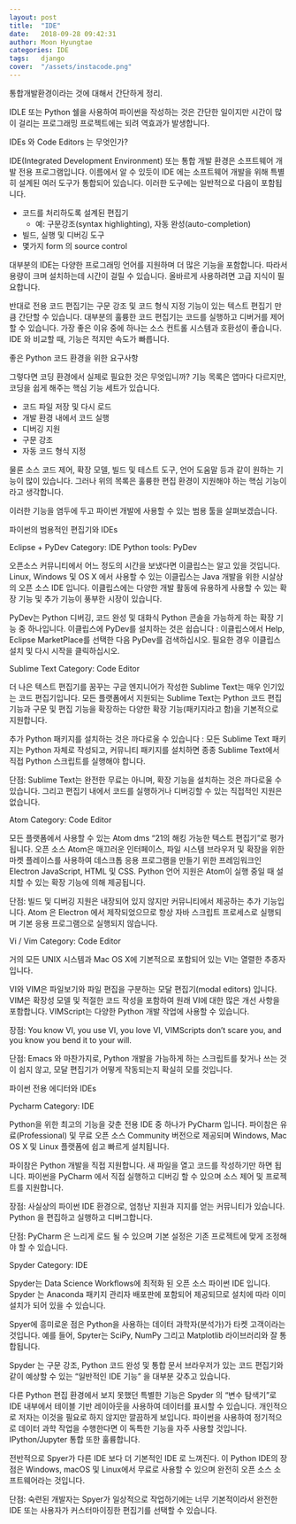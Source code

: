 ```yaml
---
layout: post
title:  "IDE"
date:   2018-09-28 09:42:31
author: Moon Hyungtae
categories: IDE
tags:	django
cover:  "/assets/instacode.png"
---
```


통합개발환경이라는 것에 대해서 간단하게 정리.

IDLE 또는 Python 쉘을 사용하여 파이썬을 작성하는 것은 간단한 일이지만 시간이 많이 걸리는 프로그래밍 프로젝트에는 되려 역효과가 발생합니다.

IDEs 와 Code Editors 는 무엇인가?

IDE(Integrated Development Environment) 또는 통합 개발 환경은 소프트웨어 개발 전용 프로그램입니다. 이름에서 알 수 있듯이 IDE 에는 소프트웨어 개발을 위해 특별히 설계된 여러 도구가 통합되어 있습니다. 이러한 도구에는 일반적으로 다음이 포함됩니다.

* 코드를 처리하도록 설계된 편집기
    * 예: 구문강조(syntax highlighting), 자동 완성(auto-completion)
* 빌드, 실행 및 디버깅 도구
* 몇가지 form 의 source control

대부분의 IDE는 다양한 프로그래밍 언어를 지원하며 더 많은 기능을 포함합니다. 따라서 용량이 크며 설치하는데 시간이 걸릴 수 있습니다. 올바르게 사용하려면 고급 지식이 필요합니다.

반대로 전용 코드 편집기는 구문 강조 및 코드 형식 지정 기능이 있는 텍스트 편집기 만큼 간단할 수 있습니다. 대부분의 훌륭한 코드 편집기는 코드를 실행하고 디버거를 제어 할 수 있습니다. 가장 좋은 이유 중에 하나는 소스 컨트롤 시스템과 호환성이 좋습니다. IDE 와 비교할 때, 기능은 적지만 속도가 빠릅니다.



좋은 Python 코드 환경을 위한 요구사항

그렇다면 코딩 환경에서 실제로 필요한 것은 무엇입니까? 기능 목록은 앱마다 다르지만, 코딩을 쉽게 해주는 핵심 기능 세트가 있습니다.

* 코드 파일 저장 및 다시 로드
* 개발 환경 내에서 코드 실행
* 디버깅 지원
* 구문 강조
* 자동 코드 형식 지정

물론 소스 코드 제어, 확장 모델, 빌드 및 테스트 도구, 언어 도움말 등과 같이 원하는 기능이 많이 있습니다. 그러나 위의 목록은 훌륭한 편집 환경이 지원해야 하는 핵심 기능이라고 생각합니다.

이러한 기능을 염두에 두고 파이썬 개발에 사용할 수 있는 범용 툴을 살펴보겠습니다.



파이썬의 범용적인 편집기와 IDEs

Eclipse + PyDev
Category: IDE
Python tools: PyDev

오픈소스 커뮤니티에서 어느 정도의 시간을 보냈다면 이클립스는 알고 있을 것입니다. Linux, Windows 및 OS X 에서 사용할 수 있는 이클립스는 Java 개발을 위한 시살상의 오픈 소스 IDE 입니다. 이클립스에는 다양한 개발 활동에 유용하게 사용할 수 있는 확장 기능 및 추가 기능이 풍부한 시장이 있습니다.

PyDev는 Python 디버깅, 코드 완성 및 대화식 Python 콘솔을 가능하게 하는 확장 기능 중 하나입니다. 이클립스에 PyDev를 설치하는 것은 쉽습니다
: 이클립스에서 Help, Eclipse MarketPlace를 선택한 다음 PyDev를 검색하십시오. 필요한 경우 이클립스 설치 및 다시 시작을 클릭하십시오.

Sublime Text
Category: Code Editor

더 나은 텍스트 편집기를 꿈꾸는 구글 엔지니어가 작성한 Sublime Text는 매우 인기있는 코드 편집기입니다. 모든 플랫폼에서 지원되는 Sublime Text는 Python 코드 편집 기능과 구문 및 편집 기능을 확장하는 다양한 확장 기능(패키지라고 함)을 기본적으로 지원합니다.

추가 Python 패키지를 설치하는 것은 까다로울 수 있습니다
: 모든 Sublime Text 패키지는 Python 자체로 작성되고, 커뮤니티 패키지를 설치하면 종종 Sublime Text에서 직접 Python 스크립트를 실행해야 합니다.



단점: Sublime Text는 완전한 무료는 아니며, 확장 기능을 설치하는 것은 까다로울 수 있습니다. 그리고 편집기 내에서 코드를 실행하거나 디버깅할 수 있는 직접적인 지원은 없습니다.


Atom
Category: Code Editor

모든 플랫폼에서 사용할 수 있는 Atom dms “21의 해킹 가능한 텍스트 편집기”로 평가됩니다. 오픈 소스 Atom은 매끄러운 인터페이스, 파일 시스템 브라우저 및 확장을 위한 마켓 플레이스를 사용하여 데스크톱 응용 프로그램을 만들기 위한 프레임워크인 Electron JavaScript, HTML 및 CSS. Python 언어 지원은 Atom이 실행 중일 때 설치할 수 있는 확장 기능에 의해 제공됩니다.

단점: 빌드 및 디버깅 지원은 내장되어 있지 않지만 커뮤니티에서 제공하는 추가 기능입니다. Atom 은 Electron 에서 제작되었으므로 항상 자바 스크립트 프로세스로 실행되며 기본 응용 프로그램으로 실행되지 않습니다.


Vi / Vim
Category: Code Editor

거의 모든 UNIX 시스템과 Mac OS X에 기본적으로 포함되어 있는 VI는 열렬한 추종자입니다.

VI와 VIM은 파일보기와 파일 편집을 구분하는 모달 편집기(modal editors) 입니다. VIM은 확장성 모델 및 적절한 코드 작성을 포함하여 원래 VI에 대한 많은 개선 사항을 포함합니다. VIMScript는 다양한 Python 개발 작업에 사용할 수 있습니다.

장점: You know VI, you use VI, you love VI, VIMScripts don’t scare you, and you know you bend it to your will.

단점: Emacs 와 마찬가지로, Python 개발을 가능하게 하는 스크립트를 찾거나 쓰는 것이 쉽지 않고, 모달 편집기가 어떻게 작동되는지 확실히 모를 것입니다.



파이썬 전용 에디터와 IDEs

Pycharm
Category: IDE

Python을 위한 최고의 기능을 갖춘 전용 IDE 중 하나가 PyCharm 입니다. 파이참은 유료(Professional) 및 무료 오픈 소스 Community 버전으로 제공되며 Windows, Mac OS X 및 Linux 플랫폼에 쉽고 빠르게 설치됩니다.

파이참은 Python 개발을 직접 지원합니다. 새 파일을 열고 코드를 작성하기만 하면 됩니다. 파이썬을 PyCharm 에서 직접 실행하고 디버깅 할 수 있으며 소스 제어 및 프로젝트를 지원합니다.

장점: 사실상의 파이썬 IDE 환경으로, 엄청난 지원과 지지를 얻는 커뮤니티가 있습니다. Python 을 편집하고 실행하고 디버그합니다.

단점: PyCharm 은 느리게 로드 될 수 있으며 기본 설정은 기존 프로젝트에 맞게 조정해야 할 수 있습니다.

Spyder
Category: IDE

Spyder는 Data Science Workflows에 최적화 된 오픈 소스 파이썬 IDE 입니다. Spyder 는 Anaconda 패키지 관리자 배포판에 포함되어 제공되므로 설치에 따라 이미 설치가 되어 있을 수 있습니다.

Spyer에 흥미로운 점은 Python을 사용하는 데이터 과학자(분석가)가 타켓 고객이라는 것입니다. 예를 들어, Spyter는 SciPy, NumPy 그리고 Matplotlib 라이브러리와 잘 통합됩니다.

Spyder 는 구문 강조, Python 코드 완성 및 통합 문서 브라우저가 있는 코드 편집기와 같이 예상할 수 있는 “일반적인 IDE 기능” 을 대부분 갖추고 있습니다.

다른 Python 편집 환경에서 보지 못했던 특별한 기능은 Spyder 의 “변수 탐색기”로 IDE 내부에서 테이블 기반 레이아웃을 사용하여 데이터를 표시할 수 있습니다. 개인적으로 저자는 이것을 필요로 하지 않지만 깔끔하게 보입니다. 파이썬을 사용하여 정기적으로 데이터 과학 작업을 수행한다면 이 독특한 기능을 자주 사용할 것입니다. IPython/Jupyter 통합 또한 훌륭합니다.

전반적으로 Spyer가 다른 IDE 보다 더 기본적인 IDE 로 느껴진다. 이 Python IDE의 장점은 Windows, macOS 및 Linux에서 무료로 사용할 수 있으며 완전히 오픈 소스 소프트웨어라는 것입니다.

단점: 숙련된 개발자는 Spyer가 일상적으로 작업하기에는 너무 기본적이라서 완전한 IDE 또는 사용자가 커스터마이징한 편집기를 선택할 수 있습니다.
